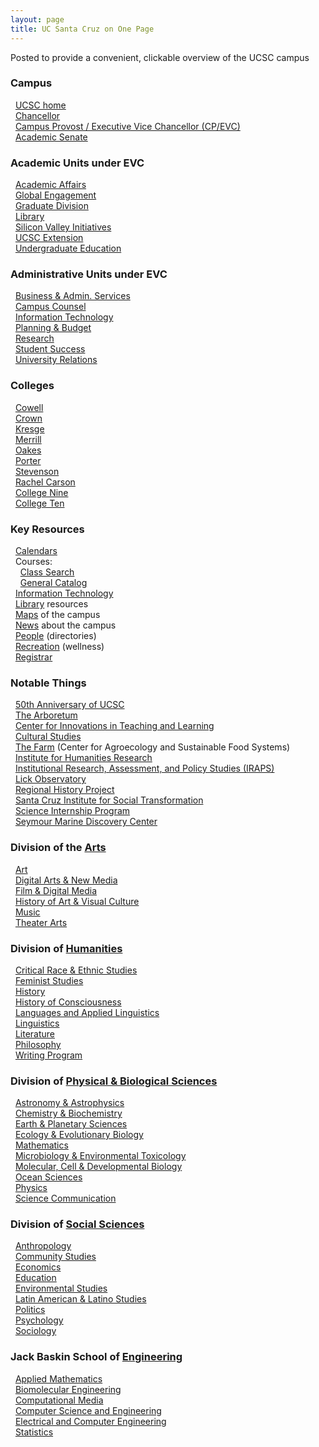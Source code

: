 ```yaml
---
layout: page
title: UC Santa Cruz on One Page
---
```

Posted to provide a convenient, clickable overview of the UCSC campus

<!-- Left Column -->
<div id="leftcol">

### Campus

&nbsp;&nbsp;[UCSC home](https://www.ucsc.edu/)  
&nbsp;&nbsp;[Chancellor](https://chancellor.ucsc.edu/)  
&nbsp;&nbsp;[Campus Provost / Executive Vice Chancellor (CP/EVC)](https://cpevc.ucsc.edu/)  
&nbsp;&nbsp;[Academic Senate](https://senate.ucsc.edu/)

### Academic Units under EVC

&nbsp;&nbsp;[Academic Affairs](https://academicaffairs.ucsc.edu/)  
&nbsp;&nbsp;[Global Engagement](https://global.ucsc.edu/)  
&nbsp;&nbsp;[Graduate Division](https://graddiv.ucsc.edu/)  
&nbsp;&nbsp;[Library](https://library.ucsc.edu/)  
&nbsp;&nbsp;[Silicon Valley Initiatives](https://svi.ucsc.edu/)  
&nbsp;&nbsp;[UCSC Extension](https://www.ucsc-extension.edu/)  
&nbsp;&nbsp;[Undergraduate Education](https://ue.ucsc.edu/)

### Administrative Units under EVC
&nbsp;&nbsp;[Business & Admin. Services](https://bas.ucsc.edu/)  
&nbsp;&nbsp;[Campus Counsel](https://lex.ucsc.edu)  
&nbsp;&nbsp;[Information Technology](https://its.ucsc.edu/)  
&nbsp;&nbsp;[Planning & Budget](https://planning.ucsc.edu/)  
&nbsp;&nbsp;[Research](https://officeofresearch.ucsc.edu/)  
&nbsp;&nbsp;[Student Success](https://studentsuccess.ucsc.edu/)  
&nbsp;&nbsp;[University Relations](https://urelations.ucsc.edu/)

### Colleges
&nbsp;&nbsp;[Cowell](https://cowell.ucsc.edu/)  
&nbsp;&nbsp;[Crown](https://crown.ucsc.edu/)  
&nbsp;&nbsp;[Kresge](https://kresge.ucsc.edu/)  
&nbsp;&nbsp;[Merrill](https://merrill.ucsc.edu/)  
&nbsp;&nbsp;[Oakes](https://oakes.ucsc.edu/)  
&nbsp;&nbsp;[Porter](https://porter.ucsc.edu/)  
&nbsp;&nbsp;[Stevenson](https://stevenson.ucsc.edu/)  
&nbsp;&nbsp;[Rachel Carson](https://rachelcarson.ucsc.edu/)  
&nbsp;&nbsp;[College Nine](https://collegenine.ucsc.edu/)  
&nbsp;&nbsp;[College Ten](https://collegeten.ucsc.edu/)

### Key Resources
&nbsp;&nbsp;[Calendars](https://www.ucsc.edu/tools/calendars.html)  
&nbsp;&nbsp;Courses:  
&nbsp;&nbsp;&nbsp;&nbsp;[Class Search](https://pisa.ucsc.edu/class_search/)  
&nbsp;&nbsp;&nbsp;&nbsp;[General Catalog](https://registrar.ucsc.edu/catalog/index.html)  
&nbsp;&nbsp;[Information Technology](https://its.ucsc.edu/)  
&nbsp;&nbsp;[Library](https://library.ucsc.edu/) resources  
&nbsp;&nbsp;[Maps](https://maps.ucsc.edu/) of the campus  
&nbsp;&nbsp;[News](https://news.ucsc.edu/) about the campus  
&nbsp;&nbsp;[People](https://www.ucsc.edu/tools/people.html) (directories)  
&nbsp;&nbsp;[Recreation](https://wellness.ucsc.edu/) (wellness)  
&nbsp;&nbsp;[Registrar](https://reg.ucsc.edu/)

### Notable Things

&nbsp;&nbsp;[50th Anniversary of UCSC](https://50years.ucsc.edu/)  
&nbsp;&nbsp;[The Arboretum](https://arboretum.ucsc.edu)  
&nbsp;&nbsp;[Center for Innovations in Teaching and Learning](https://citl.ucsc.edu/)  
&nbsp;&nbsp;[Cultural Studies](https://ccs.ihr.ucsc.edu/)  
&nbsp;&nbsp;[The Farm](https://casfs.ucsc.edu/) (Center for Agroecology and Sustainable Food Systems)  
&nbsp;&nbsp;[Institute for Humanities Research](https://ihr.ucsc.edu/)  
&nbsp;&nbsp;[Institutional Research, Assessment, and Policy Studies (IRAPS)](https://iraps.ucsc.edu/)  
&nbsp;&nbsp;[Lick Observatory](https://www.ucolick.org/)  
&nbsp;&nbsp;[Regional History Project](https://library.ucsc.edu/regional-history-project)  
&nbsp;&nbsp;[Santa Cruz Institute for Social Transformation](https://santacruzinstitute.ucsc.edu)  
&nbsp;&nbsp;[Science Internship Program](https://ucsc-sip.org/)  
&nbsp;&nbsp;[Seymour Marine Discovery Center](https://seymourcenter.ucsc.edu/)

<!-- End of Left Column -->
</div>

<!-- Right Column -->
<div id="rightcol">

### Division of the [Arts](https://arts.ucsc.edu/)

&nbsp;&nbsp;[Art](https://art.ucsc.edu/)  
&nbsp;&nbsp;[Digital Arts & New Media](https://danm.ucsc.edu/)  
&nbsp;&nbsp;[Film & Digital Media](https://film.ucsc.edu/)  
&nbsp;&nbsp;[History of Art & Visual Culture](https://havc.ucsc.edu/)  
&nbsp;&nbsp;[Music](https://music.ucsc.edu/)  
&nbsp;&nbsp;[Theater Arts](https://theater.ucsc.edu/)

### Division of [Humanities](https://humanities.ucsc.edu/)

&nbsp;&nbsp;[Critical Race & Ethnic Studies](https://cres.ucsc.edu/)  
&nbsp;&nbsp;[Feminist Studies](https://feministstudies.ucsc.edu/)  
&nbsp;&nbsp;[History](https://history.ucsc.edu/)  
&nbsp;&nbsp;[History of Consciousness](https://histcon.ucsc.edu/)  
&nbsp;&nbsp;[Languages and Applied Linguistics](https://language.ucsc.edu/)  
&nbsp;&nbsp;[Linguistics](https://ling.ucsc.edu/)  
&nbsp;&nbsp;[Literature](https://literature.ucsc.edu/)  
&nbsp;&nbsp;[Philosophy](https://philosophy.ucsc.edu/)  
&nbsp;&nbsp;[Writing Program](https://writing.ucsc.edu/)

### Division of [Physical & Biological Sciences](https://pbsci.ucsc.edu/)

&nbsp;&nbsp;[Astronomy & Astrophysics](https://www.astro.ucsc.edu/)  
&nbsp;&nbsp;[Chemistry & Biochemistry](https://chemistry.ucsc.edu/)  
&nbsp;&nbsp;[Earth & Planetary Sciences](https://eps.ucsc.edu/)  
&nbsp;&nbsp;[Ecology & Evolutionary Biology](https://eeb.ucsc.edu/)  
&nbsp;&nbsp;[Mathematics](https://math.ucsc.edu/)  
&nbsp;&nbsp;[Microbiology & Environmental Toxicology](https://metx.ucsc.edu/)  
&nbsp;&nbsp;[Molecular, Cell & Developmental Biology](https://www.mcd.ucsc.edu/)  
&nbsp;&nbsp;[Ocean Sciences](https://oceansci.ucsc.edu/)  
&nbsp;&nbsp;[Physics](https://physics.ucsc.edu/)  
&nbsp;&nbsp;[Science Communication](https://scicom.ucsc.edu/)

### Division of [Social Sciences](https://socialsciences.ucsc.edu/)

&nbsp;&nbsp;[Anthropology](https://anthro.ucsc.edu/)  
&nbsp;&nbsp;[Community Studies](https://communitystudies.ucsc.edu/)  
&nbsp;&nbsp;[Economics](https://econ.ucsc.edu/)  
&nbsp;&nbsp;[Education](https://education.ucsc.edu/)  
&nbsp;&nbsp;[Environmental Studies](https://envs.ucsc.edu/)  
&nbsp;&nbsp;[Latin American & Latino Studies](https://lals.ucsc.edu/)  
&nbsp;&nbsp;[Politics](https://politics.ucsc.edu/)  
&nbsp;&nbsp;[Psychology](https://psychology.ucsc.edu/)  
&nbsp;&nbsp;[Sociology](https://sociology.ucsc.edu/)

### Jack Baskin School of [Engineering](https://www.soe.ucsc.edu/)

&nbsp;&nbsp;[Applied Mathematics](https://www.soe.ucsc.edu/departments/applied-mathematics)  
&nbsp;&nbsp;[Biomolecular Engineering](https://www.soe.ucsc.edu/departments/biomolecular-engineering)  
&nbsp;&nbsp;[Computational Media](https://www.soe.ucsc.edu/departments/computational-media)  
&nbsp;&nbsp;[Computer Science and Engineering](https://www.soe.ucsc.edu/departments/computer-science-and-engineering)  
&nbsp;&nbsp;[Electrical and Computer Engineering](https://www.soe.ucsc.edu/departments/electrical-engineering)  
&nbsp;&nbsp;[Statistics](https://www.soe.ucsc.edu/departments/statistics)

<!-- End of Right column -->
</div>
